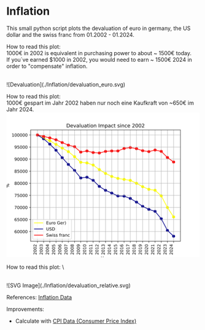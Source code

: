 # Inflation

This small python script plots the devaluation of euro in germany, the US dollar and the swiss franc from 01.2002 - 01.2024.

How to read this plot: \
1000€ in 2002 is equivalent in purchasing power to about ~ 1500€ today. \
If you´ve earned $1000 in 2002, you would need to earn ~ 1500€ 2024 in order to "compensate" inflation.

<br>
![Devaluation](./Inflation/devaluation_euro.svg)
<br>

How to read this plot: \
1000€ gespart im Jahr 2002 haben nur noch eine Kaufkraft von ~650€ im Jahr 2024.
<br>
![Devaluation Absolute](./Inflation/devaluation_absolute.svg)
<br>

How to read this plot: \

<br>
![SVG Image](./Inflation/devaluation_relative.svg)
<br>



References: 
[Inflation Data](https://www.inflation.eu/en/inflation-rates/switzerland/historic-inflation/cpi-inflation-switzerland-2023.aspx)


Improvements:
- Calculate with [CPI Data (Consumer Price Index)](https://www.officialdata.org/articles/consumer-price-index-since-1913/)
